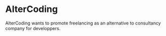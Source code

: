 # AlterCoding

AlterCoding wants to promote freelancing as an alternative to consultancy company for developpers.

